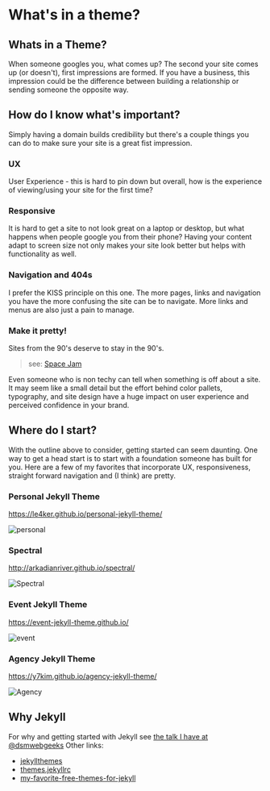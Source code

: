 # What's in a theme?

## Whats in a Theme?
When someone googles you, what comes up? The second your site comes up (or doesn't), first impressions are formed.
If you have a business, this impression could be the difference between building a relationship or sending someone the opposite way.

## How do I know what's important?
Simply having a domain builds credibility but there's a couple things you can do to make sure your site is a great fist impression.

### UX
User Experience - this is hard to pin down but overall, how is the experience of viewing/using your site for the first time?

### Responsive
It is hard to get a site to not look great on a laptop or desktop, but what happens when people google you from their phone?
Having your content adapt to screen size not only makes your site look better but helps with functionality as well.

### Navigation and 404s
I prefer the KISS principle on this one. The more pages, links and navigation you have the more confusing the site can be to navigate.
More links and menus are also just a pain to manage.

### Make it pretty!
Sites from the 90's deserve to stay in the 90's.
> see: [Space Jam](https://www.warnerbros.com/archive/spacejam/movie/jam.htm)

Even someone who is non techy can tell when something is off about a site. It may seem like a small detail but the effort
behind color pallets, typography, and site design have a huge impact on user experience and perceived confidence in your brand.

## Where do I start?
With the outline above to consider, getting started can seem daunting. One way to get a head start is to start with a foundation someone has built for you.
Here are a few of my favorites that incorporate UX, responsiveness, straight forward navigation and (I think) are pretty.

### Personal Jekyll Theme
https://le4ker.github.io/personal-jekyll-theme/

![personal](http://jekyllthemes.org/thumbnails/personal.jpg)

### Spectral
http://arkadianriver.github.io/spectral/

![Spectral](http://jekyllthemes.org/thumbnails/spectral.png)

### Event Jekyll Theme
https://event-jekyll-theme.github.io/

![event](http://jekyllthemes.org/thumbnails/event-jekyll-theme.png)

### Agency Jekyll Theme
https://y7kim.github.io/agency-jekyll-theme/

![Agency](http://jekyllthemes.org/thumbnails/agency.jpg)

## Why Jekyll
For why and getting started with Jekyll see [the talk I have at @dsmwebgeeks](http://joshuamccall.com/articles/jekyll/jekyll.html)
Other links:
- [jekyllthemes](http://jekyllthemes.org/page9/)
- [themes.jekyllrc](http://themes.jekyllrc.org/)
- [my-favorite-free-themes-for-jekyll](https://medium.com/jonredeker/my-favorite-free-themes-for-jekyll-bcd6c918c907)

